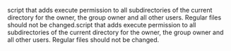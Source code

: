 script that adds execute permission to all subdirectories of the current directory for the owner, the group owner and all other users. Regular files should not be changed.script that adds execute permission to all subdirectories of the current directory for the owner, the group owner and all other users. Regular files should not be changed.
